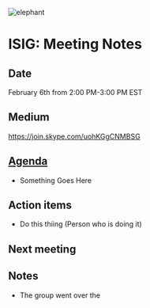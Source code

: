 ![elephant](https://user-images.githubusercontent.com/2738244/32838769-1f3166d8-c9e0-11e7-98de-09c71110d64f.jpg)

# ISIG: Meeting Notes

## Date

February 6th from 2:00 PM-3:00 PM EST

## Medium

https://join.skype.com/uohKGgCNMBSG<br/>

## [Agenda](https://docs.google.com/document/d/1ubrap0S8k3qTtBwq8--SMAIhSbC8rC8wv-KZ2F9GMoU)
* Something Goes Here

## Action items
* Do this thiing (Person who is doing it)

## Next meeting

## Notes
* The group went over the 





